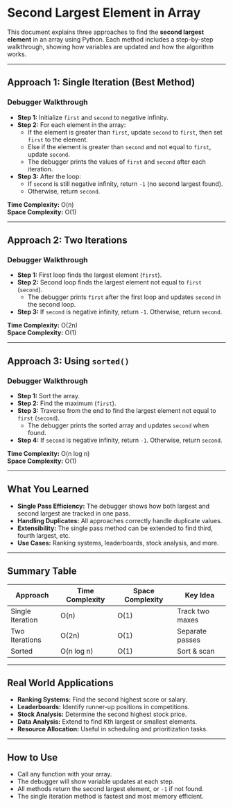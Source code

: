# Second Largest Element in Array

This document explains three approaches to find the **second largest element** in an array using Python. Each method includes a step-by-step walkthrough, showing how variables are updated and how the algorithm works.

---

## Approach 1: Single Iteration (Best Method)

### Debugger Walkthrough

- **Step 1:** Initialize `first` and `second` to negative infinity.
- **Step 2:** For each element in the array:
    - If the element is greater than `first`, update `second` to `first`, then set `first` to the element.
    - Else if the element is greater than `second` and not equal to `first`, update `second`.
    - The debugger prints the values of `first` and `second` after each iteration.
- **Step 3:** After the loop:
    - If `second` is still negative infinity, return `-1` (no second largest found).
    - Otherwise, return `second`.

**Time Complexity:** O(n)  
**Space Complexity:** O(1)

---

## Approach 2: Two Iterations

### Debugger Walkthrough

- **Step 1:** First loop finds the largest element (`first`).
- **Step 2:** Second loop finds the largest element not equal to `first` (`second`).
    - The debugger prints `first` after the first loop and updates `second` in the second loop.
- **Step 3:** If `second` is negative infinity, return `-1`. Otherwise, return `second`.

**Time Complexity:** O(2n)  
**Space Complexity:** O(1)

---

## Approach 3: Using `sorted()`

### Debugger Walkthrough

- **Step 1:** Sort the array.
- **Step 2:** Find the maximum (`first`).
- **Step 3:** Traverse from the end to find the largest element not equal to `first` (`second`).
    - The debugger prints the sorted array and updates `second` when found.
- **Step 4:** If `second` is negative infinity, return `-1`. Otherwise, return `second`.

**Time Complexity:** O(n log n)  
**Space Complexity:** O(1)

---

## What You Learned

- **Single Pass Efficiency:** The debugger shows how both largest and second largest are tracked in one pass.
- **Handling Duplicates:** All approaches correctly handle duplicate values.
- **Extensibility:** The single pass method can be extended to find third, fourth largest, etc.
- **Use Cases:** Ranking systems, leaderboards, stock analysis, and more.

---

## Summary Table

| Approach         | Time Complexity | Space Complexity | Key Idea         |
| ---------------- | -------------- | --------------- | --------------- |
| Single Iteration | O(n)           | O(1)            | Track two maxes |
| Two Iterations   | O(2n)          | O(1)            | Separate passes |
| Sorted           | O(n log n)     | O(1)            | Sort & scan     |

---

## Real World Applications

- **Ranking Systems:** Find the second highest score or salary.
- **Leaderboards:** Identify runner-up positions in competitions.
- **Stock Analysis:** Determine the second highest stock price.
- **Data Analysis:** Extend to find Kth largest or smallest elements.
- **Resource Allocation:** Useful in scheduling and prioritization tasks.

---

## How to Use

- Call any function with your array.
- The debugger will show variable updates at each step.
- All methods return the second largest element, or `-1` if not found.
- The single iteration method is fastest and most memory efficient.
